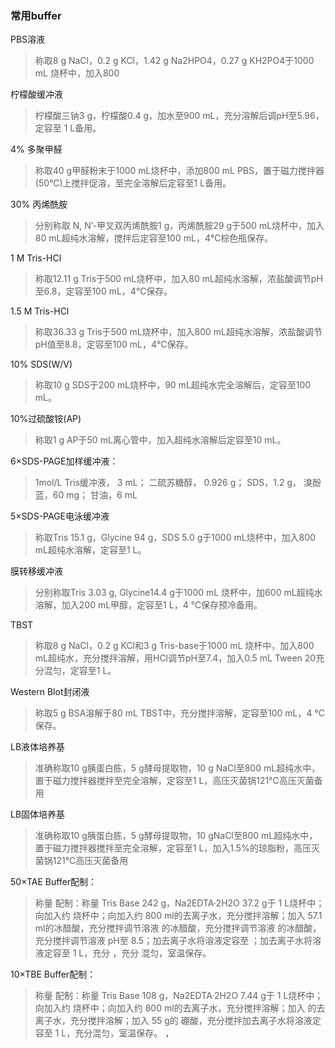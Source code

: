 ### 常用buffer

PBS溶液

> 称取8 g NaCl，0.2 g KCl，1.42 g Na2HPO4，0.27 g KH2PO4于1000 mL 烧杯中，加入800

 柠檬酸缓冲液

> 柠檬酸三钠3 g，柠檬酸0.4 g，加水至900 mL，充分溶解后调pH至5.96，定容至 1 L备用。

4% 多聚甲醛

> 称取40 g甲醛粉末于1000 mL烧杯中，添加800 mL PBS，置于磁力搅拌器(50℃)上搅拌促溶，至完全溶解后定容至1 L备用。

30% 丙烯酰胺

> 分别称取 N, N’-甲叉双丙烯酰胺1 g，丙烯酰胺29 g于500 mL烧杯中，加入80 mL超纯水溶解，搅拌后定容至100 mL，4℃棕色瓶保存。

1 M Tris-HCl

> 称取12.11 g Tris于500 mL烧杯中，加入80 mL超纯水溶解，浓盐酸调节pH至6.8，定容至100 mL，4℃保存。

1.5 M Tris-HCl

> 称取36.33 g Tris于500 mL烧杯中，加入800 mL超纯水溶解，浓盐酸调节pH值至8.8，定容至100 mL，4℃保存。

10% SDS(W/V)

> 称取10 g SDS于200 mL烧杯中，90 mL超纯水完全溶解后，定容至100 mL。

10%过硫酸铵(AP)

> 称取1 g AP于50 mL离心管中，加入超纯水溶解后定容至10 mL。

6×SDS-PAGE加样缓冲液：

> 1mol/L Tris缓冲液， 3 mL； 二硫苏糖醇， 0.926 g； SDS，1.2 g， 溴酚蓝，60 mg； 甘油，6 mL

 5×SDS-PAGE电泳缓冲液

> 称取Tris 15.1 g，Glycine 94 g，SDS 5.0 g于1000 mL烧杯中，加入800 mL超纯水溶解，定容至1 L。     

膜转移缓冲液

> 分别称取Tris 3.03 g, Glycine14.4 g于1000 mL 烧杯中，加600 mL超纯水溶解，加入200 mL甲醇，定容至1 L，4 ℃保存预冷备用。        

TBST

> 称取8 g NaCl，0.2 g KCl和3 g Tris-base于1000 mL 烧杯中，加入800 mL超纯水，充分搅拌溶解，用HCl调节pH至7.4，加入0.5 mL Tween 20充分混匀，定容至1 L。

Western Blot封闭液

> 称取5 g BSA溶解于80 mL TBST中，充分搅拌溶解，定容至100 mL，4 ℃保存。

 LB液体培养基

> 准确称取10 g胰蛋白胨，5 g酵母提取物，10 g NaCl至800 mL超纯水中，置于磁力搅拌器搅拌至完全溶解，定容至1 L，高压灭菌锅121℃高压灭菌备用

LB固体培养基

> 准确称取10 g胰蛋白胨，5 g酵母提取物，10 gNaCl至800 mL超纯水中，置于磁力搅拌器搅拌至完全溶解，定容至1 L，加入1.5%的琼脂粉，高压灭菌锅121℃高压灭菌备用

50×TAE Buffer配制：

> 称量 配制：称量 Tris Base 242 g，Na2EDTA·2H2O 37.2 g于 1 L烧杯中；向加入约 烧杯中；向加入约 800 ml的去离子水，充分搅拌溶解；加入 57.1 ml的冰醋酸，充分搅拌调节溶液 的冰醋酸，充分搅拌调节溶液 的冰醋酸，充分搅拌调节溶液 pH至 8.5；加去离子水将溶液定容至 ；加去离子水将溶液定容至 1 L，充分 ，充分 混匀，室温保存。

10×TBE Buffer配制：

> 称量 配制：称量 Tris Base 108 g，Na2EDTA·2H2O 7.44 g于 1 L烧杯中；向加入约 烧杯中；向加入约 800 ml的去离子水，充分搅拌溶解；加入 的去离子水，充分搅拌溶解；加入 55 g的 硼酸，充分搅拌加去离子水将溶液定容至 1 L，充分混匀，室温保存。 ，
>             